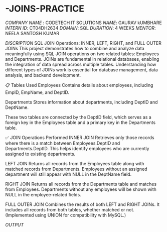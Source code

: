 # -JOINS-PRACTICE
*COMPANY NAME* : CODETECH IT SOLUTIONS 
*NAME*: GAURAV kUMBHARE 
*INTERN ID*: CT04DH2634
*DOMAIN*: SQL
*DURATION*: 4 WEEKS 
*MENTOR*: NEELA SANTOSH KUMAR 

*DISCRIPTION*
SQL JOIN Operations: INNER, LEFT, RIGHT, and FULL OUTER JOINs
This project demonstrates how to combine and analyze data meaningfully using SQL JOIN operations on two related tables: Employees and Departments. JOINs are fundamental in relational databases, enabling the integration of data spread across multiple tables. Understanding how different types of JOINs work is essential for database management, data analysis, and backend development.

📋 Tables Used
Employees
Contains details about employees, including EmpID, EmpName, and DeptID.

Departments
Stores information about departments, including DeptID and DeptName.

These two tables are connected by the DeptID field, which serves as a foreign key in the Employees table and a primary key in the Departments table.

✅ JOIN Operations Performed
INNER JOIN
Retrieves only those records where there is a match between Employees.DeptID and Departments.DeptID. This helps identify employees who are currently assigned to existing departments.

LEFT JOIN
Returns all records from the Employees table along with matched records from Departments. Employees without an assigned department will still appear with NULL in the DeptName field.

RIGHT JOIN
Returns all records from the Departments table and matches from Employees. Departments without any employees will be shown with NULL in the employee-related fields.

FULL OUTER JOIN
Combines the results of both LEFT and RIGHT JOINs. It includes all records from both tables, whether matched or not. (Implemented using UNION for compatibility with MySQL.)

*OUTPUT*
